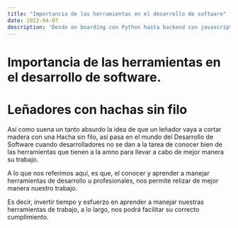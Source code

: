 ```yaml
---
title: "Importancia de las herramientas en el desarrollo de software"
date: 2022-04-07
description: 'Desde on boarding con Python hasta backend con javascript (NodeJS)'
---
```



# Importancia de las herramientas en el desarrollo de software.

# **Leñadores con hachas sin filo**

Así como suena un tanto absurdo la idea de que un leñador vaya a cortar madera con una Hacha sin filo, así pasa en el mundo del Desarrollo de Software cuando
desarrolladores no se dan a la tarea de conocer bien de las herramientas que tienen  a la amno para llevar a cabo de mejor manera su trabajo.

A lo que nos referimos aquí, es que, el conocer y aprender a manejar herramientas de desarrollo u profesionales, nos permite relizar de mejor manera nuestro trabajo.

Es decir, invertir tiempo y esfuerzo en aprender a manejar nuestras herramientas de trabajo, a lo largo, nos podrá facilitar su correcto cumplimiento.
